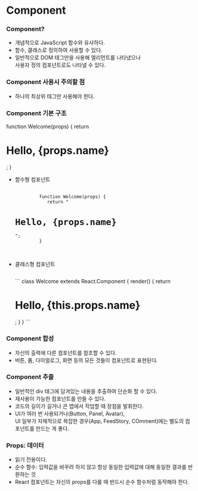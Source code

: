 <h1>Component</h1>
<p>
   <h3>Component?</h3>
   <ul>
      <li>개념적으로 JavaScript 함수와 유사하다.</li>
      <li>함수, 클래스로 정의하여 사용할 수 있다.</li>
      <li>일반적으로 DOM 태그만을 사용해 엘리먼트를 나타냈으나<br>
      사용자 정의 컴포넌트로도 나타낼 수 있다.</li>
   </ul>

   <h3>Component 사용시 주의할 점</h3>
   <ul>
      <li>하나의 최상위 태그만 사용해야 한다.</li>
   </ul>

   <h3>Component 기본 구조</h3>
      function Welcome(props) {
         return <h1>Hello, {props.name}</h1>;
      }

   <ul>
      <li>함수형 컴포넌트</li>
      <pre>
         <code>
         function Welcome(props) {
            return "<h1>Hello, {props.name}</h1>";
         }
         </code>
      </pre>
      <li>클래스형 컴포넌트</li>
      <pre><code></code></pre>
      ```
      class Welcome extends React.Component {
         render() {
            return <h1>Hello, {this.props.name}</h1>;
         }
      }
      ```
   </ul>
      
   <h3>Component 합성</h3>
   <ul>
      <li>자신의 출력에 다른 컴포넌트를 참조할 수 있다.</li>
      <li>버튼, 폼, 다이얼로그, 화면 등의 모든 것들이 컴포넌트로 표현된다.</li>
   </ul>

   <h3>Component 추출</h3>
   <ul>
      <li>일반적인 div 태그에 담겨있는 내용을 추출하여 단순화 할 수 있다.</li>
      <li>재사용이 가능한 컴포넌트를 만들 수 있다.</li>
      <li>코드의 길이가 길거나 큰 앱에서 작업할 때 장점을 발휘한다.</li>
      <li>UI가 여러 번 사용되거나(Button, Panel, Avatar),<br> 
      UI 일부가 자체적으로 복잡한 경우(App, FeedStory, COmment)에는 별도의 컴포넌트를 만드는 게 좋다.</li>
   </ul>

   <h3>Props: 데이터</h3>
   <ul>
      <li>읽기 전용이다.</li>
      <li>순수 함수: 입력값을 바꾸려 하지 않고 항상 동일한 입력값에 대해 동일한 결과를 반환하는 것</li>
      <li>React 컴포넌트는 자신의 props를 다룰 때 반드시 순수 함수처럼 동작해야 한다.</li>
   </ul>
</p>